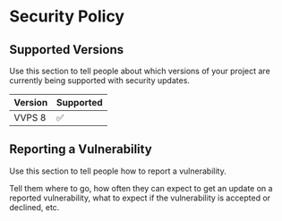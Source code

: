 # Security Policy

## Supported Versions

Use this section to tell people about which versions of your project are
currently being supported with security updates.

| Version | Supported          |
| ------- | ------------------ |
| VVPS 8   | :white_check_mark: |

## Reporting a Vulnerability

Use this section to tell people how to report a vulnerability.

Tell them where to go, how often they can expect to get an update on a
reported vulnerability, what to expect if the vulnerability is accepted or
declined, etc.
